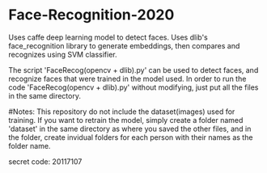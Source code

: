 # Face-Recognition-2020
Uses caffe deep learning model to detect faces. 
Uses dlib's face_recognition library to generate embeddings, then compares and recognizes using SVM classifier.

The script 'FaceRecog(opencv + dlib).py' can be used to detect faces, and recognize faces that were trained in the model used.
In order to run the code 'FaceRecog(opencv + dlib).py' without modifying, just put all the files in the same directory.

#Notes: This repository do not include the dataset(images) used for training. If you want to retrain the model, simply create a folder named 'dataset' in the same directory as where you saved the other files, and in the folder, create invidual folders for each person with their names as the folder name.

secret code: 20117107
